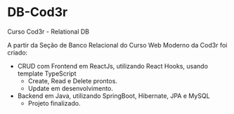 # DB-Cod3r
Curso Cod3r - Relational DB

A partir da Seção de Banco Relacional do Curso Web Moderno da Cod3r foi criado:
- CRUD com Frontend em ReactJs, utilizando React Hooks, usando template TypeScript
  - Create, Read e Delete prontos.
  - Update em desenvolvimento.
- Backend em Java, utilizando SpringBoot, Hibernate, JPA e MySQL
  - Projeto finalizado.